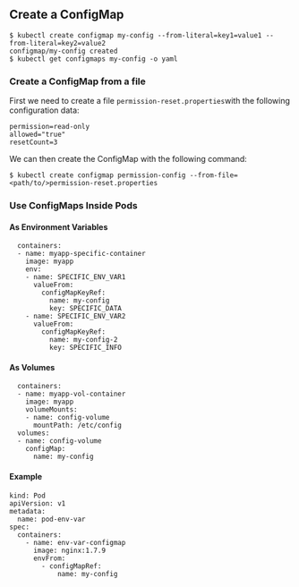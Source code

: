 ## Create a ConfigMap
```
$ kubectl create configmap my-config --from-literal=key1=value1 --from-literal=key2=value2 
configmap/my-config created
$ kubectl get configmaps my-config -o yaml
```
### Create a ConfigMap from a file
First we need to create a file `permission-reset.properties`with the following configuration data:
```
permission=read-only
allowed="true"
resetCount=3
```
We can then create the ConfigMap with the following command:

```
$ kubectl create configmap permission-config --from-file=<path/to/>permission-reset.properties
```

### Use ConfigMaps Inside Pods
#### As Environment Variables
```
  containers:
  - name: myapp-specific-container
    image: myapp
    env:
    - name: SPECIFIC_ENV_VAR1
      valueFrom:
        configMapKeyRef:
          name: my-config
          key: SPECIFIC_DATA
    - name: SPECIFIC_ENV_VAR2
      valueFrom:
        configMapKeyRef:
          name: my-config-2
          key: SPECIFIC_INFO
```

#### As Volumes
```
  containers:
  - name: myapp-vol-container
    image: myapp
    volumeMounts:
    - name: config-volume
      mountPath: /etc/config
  volumes:
  - name: config-volume
    configMap:
      name: my-config
```

#### Example
```
kind: Pod 
apiVersion: v1 
metadata:
  name: pod-env-var 
spec:
  containers:
    - name: env-var-configmap
      image: nginx:1.7.9 
      envFrom:
        - configMapRef:
            name: my-config
```